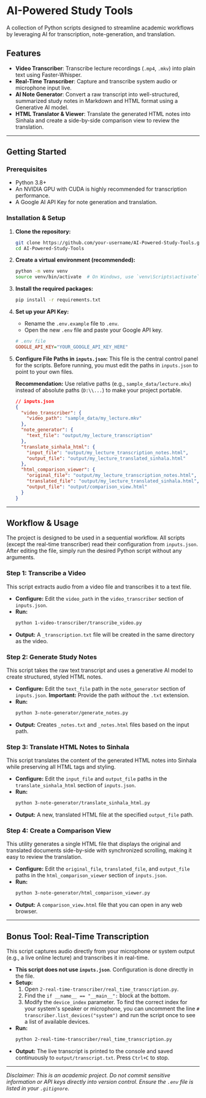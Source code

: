 # AI-Powered Study Tools

A collection of Python scripts designed to streamline academic workflows by leveraging AI for transcription, note-generation, and translation.

## Features

-   **Video Transcriber**: Transcribe lecture recordings (`.mp4`, `.mkv`) into plain text using Faster-Whisper.
-   **Real-Time Transcriber**: Capture and transcribe system audio or microphone input live.
-   **AI Note Generator**: Convert a raw transcript into well-structured, summarized study notes in Markdown and HTML format using a Generative AI model.
-   **HTML Translator & Viewer**: Translate the generated HTML notes into Sinhala and create a side-by-side comparison view to review the translation.

---

## Getting Started

### Prerequisites

-   Python 3.8+
-   An NVIDIA GPU with CUDA is highly recommended for transcription performance.
-   A Google AI API Key for note generation and translation.

### Installation & Setup

1.  **Clone the repository:**
    ```bash
    git clone https://github.com/your-username/AI-Powered-Study-Tools.git
    cd AI-Powered-Study-Tools
    ```

2.  **Create a virtual environment (recommended):**
    ```bash
    python -m venv venv
    source venv/bin/activate  # On Windows, use `venv\Scripts\activate`
    ```

3.  **Install the required packages:**
    ```bash
    pip install -r requirements.txt
    ```

4.  **Set up your API Key:**
    -   Rename the `.env.example` file to `.env`.
    -   Open the new `.env` file and paste your Google API key.
    ```ini
    # .env file
    GOOGLE_API_KEY="YOUR_GOOGLE_API_KEY_HERE"
    ```

5.  **Configure File Paths in `inputs.json`:**
    This file is the central control panel for the scripts. Before running, you must edit the paths in `inputs.json` to point to your own files.

    **Recommendation:** Use relative paths (e.g., `sample_data/lecture.mkv`) instead of absolute paths (`D:\\...`) to make your project portable.

    ```json
    // inputs.json
    {
      "video_transcriber": {
        "video_path": "sample_data/my_lecture.mkv"
      },
      "note_generator": {
        "text_file": "output/my_lecture_transcription"
      },
      "translate_sinhala_html": {
        "input_file": "output/my_lecture_transcription_notes.html",
        "output_file": "output/my_lecture_translated_sinhala.html"
      },
      "html_comparison_viewer": {
        "original_file": "output/my_lecture_transcription_notes.html",
        "translated_file": "output/my_lecture_translated_sinhala.html",
        "output_file": "output/comparison_view.html"
      }
    }
    ```

---

## Workflow & Usage

The project is designed to be used in a sequential workflow. All scripts (except the real-time transcriber) read their configuration from `inputs.json`. After editing the file, simply run the desired Python script without any arguments.

### Step 1: Transcribe a Video

This script extracts audio from a video file and transcribes it to a text file.

-   **Configure:** Edit the `video_path` in the `video_transcriber` section of `inputs.json`.
-   **Run:**
    ```bash
    python 1-video-transcriber/transcribe_video.py
    ```
-   **Output:** A `_transcription.txt` file will be created in the same directory as the video.

### Step 2: Generate Study Notes

This script takes the raw text transcript and uses a generative AI model to create structured, styled HTML notes.

-   **Configure:** Edit the `text_file` path in the `note_generator` section of `inputs.json`. **Important:** Provide the path *without* the `.txt` extension.
-   **Run:**
    ```bash
    python 3-note-generator/generate_notes.py
    ```
-   **Output:** Creates `_notes.txt` and `_notes.html` files based on the input path.

### Step 3: Translate HTML Notes to Sinhala

This script translates the content of the generated HTML notes into Sinhala while preserving all HTML tags and styling.

-   **Configure:** Edit the `input_file` and `output_file` paths in the `translate_sinhala_html` section of `inputs.json`.
-   **Run:**
    ```bash
    python 3-note-generator/translate_sinhala_html.py
    ```
-   **Output:** A new, translated HTML file at the specified `output_file` path.

### Step 4: Create a Comparison View

This utility generates a single HTML file that displays the original and translated documents side-by-side with synchronized scrolling, making it easy to review the translation.

-   **Configure:** Edit the `original_file`, `translated_file`, and `output_file` paths in the `html_comparison_viewer` section of `inputs.json`.
-   **Run:**
    ```bash
    python 3-note-generator/html_comparison_viewer.py
    ```
-   **Output:** A `comparison_view.html` file that you can open in any web browser.

---

## Bonus Tool: Real-Time Transcription

This script captures audio directly from your microphone or system output (e.g., a live online lecture) and transcribes it in real-time.

-   **This script does not use `inputs.json`**. Configuration is done directly in the file.
-   **Setup:**
    1.  Open `2-real-time-transcriber/real_time_transcription.py`.
    2.  Find the `if __name__ == "__main__":` block at the bottom.
    3.  Modify the `device_index` parameter. To find the correct index for your system's speaker or microphone, you can uncomment the line `# transcriber.list_devices("system")` and run the script once to see a list of available devices.
-   **Run:**
    ```bash
    python 2-real-time-transcriber/real_time_transcription.py
    ```
-   **Output:** The live transcript is printed to the console and saved continuously to `output/transcript.txt`. Press `Ctrl+C` to stop.

---
*Disclaimer: This is an academic project. Do not commit sensitive information or API keys directly into version control. Ensure the `.env` file is listed in your `.gitignore`.*